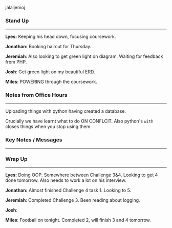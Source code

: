 jalaljemoj
### Stand Up
___
__Lyes:__
Keeping his head down, focusing coursework.


__Jonathan:__ 
Booking haircut for Thursday.

__Jeremiah__: 
Also looking to get green light on diagram. Waiting for feedback from PHP.

__Josh__: 
Get green light on my beautiful ERD.

__Miles__: 
POWERING through the coursework.


### Notes from Office Hours
___
Uploading things with python having created a database.

Crucially we have learnt what to do ON CONFLCIT.
Also python's `with` closes things when you stop using them. 



### Key Notes / Messages
___




### Wrap Up
___
__Lyes:__ 
Doing OOP. Somewhere between Challenge 3&4. Looking to get 4 done tomorrow. Also needs to work a lot on his interview.

__Jonathan:__ 
Almost finished Challenge 4 task 1. Looking to 5. 

__Jeremiah__: 
Completed Challenge 3. Been reading about logging.

__Josh__: 


__Miles__: 
Football on tonight. Completed 2, will finish 3 and 4 tomorrow. 